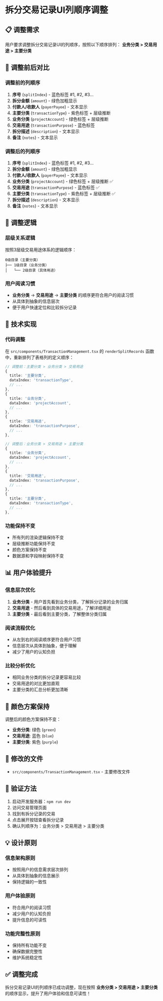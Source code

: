 # 拆分交易记录UI列顺序调整

## 📋 调整需求

用户要求调整拆分交易记录UI的列顺序，按照以下顺序排列：
**业务分类 > 交易用途 > 主要分类**

## 🔄 调整前后对比

### 调整前的列顺序
1. **序号** (`splitIndex`) - 蓝色标签 #1, #2, #3...
2. **拆分金额** (`amount`) - 绿色加粗显示
3. **付款人/收款人** (`payerPayee`) - 文本显示
4. **主要分类** (`transactionType`) - 紫色标签 + 层级推断
5. **业务分类** (`projectAccount`) - 绿色标签 + 层级推断
6. **交易用途** (`transactionPurpose`) - 蓝色标签
7. **拆分描述** (`description`) - 文本显示
8. **备注** (`notes`) - 文本显示

### 调整后的列顺序
1. **序号** (`splitIndex`) - 蓝色标签 #1, #2, #3...
2. **拆分金额** (`amount`) - 绿色加粗显示
3. **付款人/收款人** (`payerPayee`) - 文本显示
4. **业务分类** (`projectAccount`) - 绿色标签 + 层级推断 ✅
5. **交易用途** (`transactionPurpose`) - 蓝色标签 ✅
6. **主要分类** (`transactionType`) - 紫色标签 + 层级推断 ✅
7. **拆分描述** (`description`) - 文本显示
8. **备注** (`notes`) - 文本显示

## 🎯 调整逻辑

### 层级关系逻辑
按照3层级交易用途体系的逻辑顺序：
```
0级目录（主要分类）
├── 1级目录（业务分类）
│   └── 2级目录（具体用途）
```

### 用户阅读习惯
- **业务分类** → **交易用途** → **主要分类** 的顺序更符合用户的阅读习惯
- 从具体到抽象的信息层次
- 便于用户快速定位和比较拆分记录

## 🔧 技术实现

### 代码调整
在 `src/components/TransactionManagement.tsx` 的 `renderSplitRecords` 函数中，重新排列了表格列的定义顺序：

```typescript
// 调整前：主要分类 > 业务分类 > 交易用途
{
  title: '主要分类',
  dataIndex: 'transactionType',
  // ...
},
{
  title: '业务分类', 
  dataIndex: 'projectAccount',
  // ...
},
{
  title: '交易用途',
  dataIndex: 'transactionPurpose',
  // ...
},

// 调整后：业务分类 > 交易用途 > 主要分类
{
  title: '业务分类',
  dataIndex: 'projectAccount',
  // ...
},
{
  title: '交易用途',
  dataIndex: 'transactionPurpose',
  // ...
},
{
  title: '主要分类',
  dataIndex: 'transactionType',
  // ...
},
```

### 功能保持不变
- 所有列的渲染逻辑保持不变
- 层级推断功能保持不变
- 颜色方案保持不变
- 数据源和字段映射保持不变

## 📊 用户体验提升

### 信息层次优化
1. **业务分类** - 用户首先看到业务分类，了解拆分记录的业务归属
2. **交易用途** - 然后看到具体的交易用途，了解详细用途
3. **主要分类** - 最后看到主要分类，了解整体分类归属

### 阅读流程优化
- 从左到右的阅读顺序更符合用户习惯
- 信息层次从具体到抽象，便于理解
- 减少了用户的认知负担

### 比较分析优化
- 相同业务分类的拆分记录更容易比较
- 交易用途的对比更加直观
- 主要分类的汇总分析更加清晰

## 🎨 颜色方案保持

调整后的颜色方案保持不变：
- **业务分类**: 绿色 (`green`)
- **交易用途**: 蓝色 (`blue`)
- **主要分类**: 紫色 (`purple`)

## 📁 修改的文件

- `src/components/TransactionManagement.tsx` - 主要修改文件

## 🔄 验证方法

1. 启动开发服务器：`npm run dev`
2. 访问交易管理页面
3. 找到有拆分记录的交易
4. 点击展开按钮查看拆分记录
5. 确认列顺序为：业务分类 > 交易用途 > 主要分类

## 💡 设计原则

### 信息架构原则
- 按照用户的信息需求层次排列
- 从具体到抽象的信息展示
- 保持逻辑的一致性

### 用户体验原则
- 符合用户的阅读习惯
- 减少用户的认知负担
- 提升信息的可读性

### 功能完整性原则
- 保持所有功能不变
- 确保数据完整性
- 维护系统稳定性

## ✅ 调整完成

拆分交易记录UI的列顺序已成功调整，现在按照 **业务分类 > 交易用途 > 主要分类** 的顺序显示，提升了用户体验和信息可读性！
